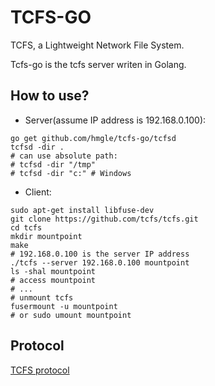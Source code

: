 # TCFS-GO

TCFS, a Lightweight Network File System.

Tcfs-go is the tcfs server writen in Golang.

## How to use?

- Server(assume IP address is 192.168.0.100):

```
go get github.com/hmgle/tcfs-go/tcfsd
tcfsd -dir .
# can use absolute path:
# tcfsd -dir "/tmp"
# tcfsd -dir "c:" # Windows
```

- Client:

```
sudo apt-get install libfuse-dev
git clone https://github.com/tcfs/tcfs.git
cd tcfs
mkdir mountpoint
make
# 192.168.0.100 is the server IP address
./tcfs --server 192.168.0.100 mountpoint
ls -shal mountpoint
# access mountpoint
# ...
# unmount tcfs
fusermount -u mountpoint
# or sudo umount mountpoint
```

## Protocol

[TCFS protocol](https://github.com/tcfs/tcfs/blob/master/protocol.adoc)
